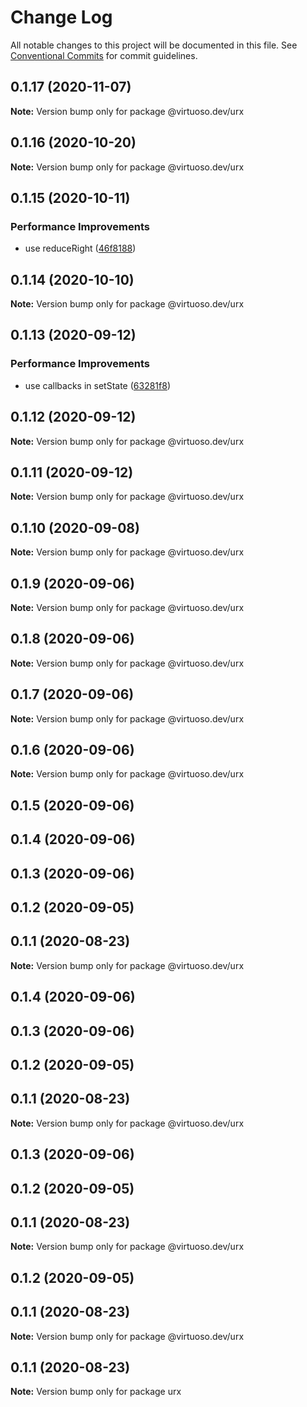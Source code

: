 # Change Log

All notable changes to this project will be documented in this file.
See [Conventional Commits](https://conventionalcommits.org) for commit guidelines.

## 0.1.17 (2020-11-07)

**Note:** Version bump only for package @virtuoso.dev/urx





## 0.1.16 (2020-10-20)

**Note:** Version bump only for package @virtuoso.dev/urx





## 0.1.15 (2020-10-11)


### Performance Improvements

* use reduceRight ([46f8188](https://github.com/virtuoso-dev/urx/commit/46f818805da55b5fdf49fed2774a5eea9deb27cf))





## 0.1.14 (2020-10-10)

**Note:** Version bump only for package @virtuoso.dev/urx





## 0.1.13 (2020-09-12)


### Performance Improvements

* use callbacks in setState ([63281f8](https://github.com/virtuoso-dev/urx/commit/63281f80614e070bcbfdbbb414d1566ffb83569b))





## 0.1.12 (2020-09-12)

**Note:** Version bump only for package @virtuoso.dev/urx





## 0.1.11 (2020-09-12)

**Note:** Version bump only for package @virtuoso.dev/urx





## 0.1.10 (2020-09-08)

**Note:** Version bump only for package @virtuoso.dev/urx





## 0.1.9 (2020-09-06)

**Note:** Version bump only for package @virtuoso.dev/urx





## 0.1.8 (2020-09-06)

**Note:** Version bump only for package @virtuoso.dev/urx





## 0.1.7 (2020-09-06)

**Note:** Version bump only for package @virtuoso.dev/urx





## 0.1.6 (2020-09-06)

**Note:** Version bump only for package @virtuoso.dev/urx





## 0.1.5 (2020-09-06)



## 0.1.4 (2020-09-06)



## 0.1.3 (2020-09-06)



## 0.1.2 (2020-09-05)



## 0.1.1 (2020-08-23)

**Note:** Version bump only for package @virtuoso.dev/urx





## 0.1.4 (2020-09-06)



## 0.1.3 (2020-09-06)



## 0.1.2 (2020-09-05)



## 0.1.1 (2020-08-23)

**Note:** Version bump only for package @virtuoso.dev/urx





## 0.1.3 (2020-09-06)



## 0.1.2 (2020-09-05)



## 0.1.1 (2020-08-23)

**Note:** Version bump only for package @virtuoso.dev/urx





## 0.1.2 (2020-09-05)



## 0.1.1 (2020-08-23)

**Note:** Version bump only for package @virtuoso.dev/urx





## 0.1.1 (2020-08-23)

**Note:** Version bump only for package urx
